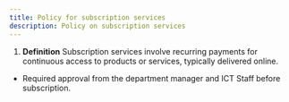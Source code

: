 ```yaml
---
title: Policy for subscription services
description: Policy on subscription services
---
```

1. **Definition**
Subscription services involve recurring payments for continuous access to products or services, typically delivered online.

* Required approval from the department manager and ICT Staff before subscription.
<!-- 2. **Key considerations**
- Relevance to IT strategy and operational needs
- Vendor reputation
- Data security and privacy
- Scalability and flexibility
- Integration capability

3. **Approved vendors**
Major providers such as Microsoft 365, AWS, Google Workspace, etc., excluding certain mainland China vendors.

4. **Procedures**
- All subscriptions require ICT staff approval before use
- Requests must be made via EHSSG.ORG email
- Approval needed from ICT Manager and supervisor
- Must be compatible with existing systems
- Adherence to EHSSG Financial policies required

5. **Any deviations from the policy require ICT Manager approval.** -->